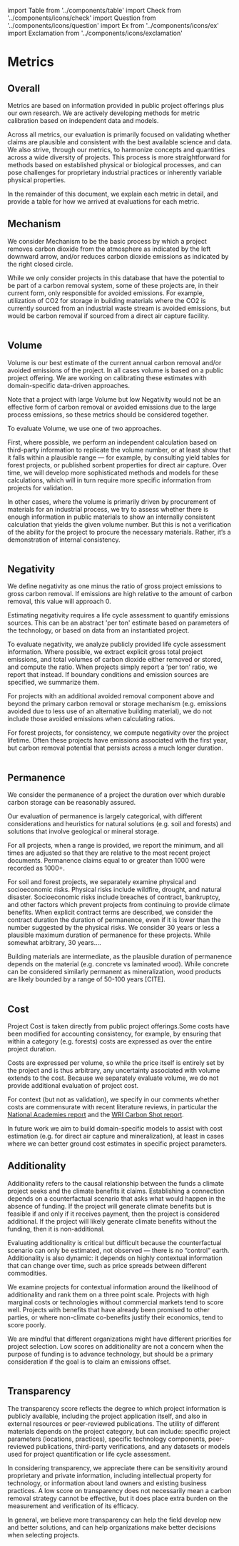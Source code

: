 import Table from '../components/table'
import Check from '../components/icons/check'
import Question from '../components/icons/question'
import Ex from '../components/icons/ex'
import Exclamation from '../components/icons/exclamation'

# Metrics

## Overall

Metrics are based on information provided in public project offerings plus our own research. We are actively developing methods for metric calibration based on independent data and models.


Across all metrics, our evaluation is primarily focused on validating whether claims are plausible and consistent with the best available science and data. We also strive, through our metrics, to harmonize concepts and quantities across a wide diversity of projects. This process is more straightforward for methods based on established physical or biological processes, and can pose challenges for proprietary industrial practices or inherently variable physical properties.

In the remainder of this document, we explain each metric in detail, and provide a table for how we arrived at evaluations for each metric.

## Mechanism

We consider Mechanism to be the basic process by which a project removes carbon dioxide from the atmosphere as indicated by the left downward arrow, and/or reduces carbon dioxide emissions as indicated by the right closed circle.

While we only consider projects in this database that have the potential to be part of a carbon removal system, some of these projects are, in their current form, only responsible for avoided emissions. For example, utilization of CO2 for storage in building materials where the CO2 is currently sourced from an industrial waste stream is avoided emissions, but would be carbon removal if sourced from a direct air capture facility.

<Table 
type='icons'
three='Established carbon removal or storage technology with existing demonstrations and/or published literature on the underlying mechanisms. Ok if a component of the technology is unproven, so long as the core carbon removal or storage aspect is well established.' 
two='Early stage technology, or project that references a broad variety of potential approaches but without specifics on actual implementation. Only indicates that we felt unable to independently validate the mechanism with confidence.' 
one='Proposal of future technology that violate basic physical principles or published science, or an approach that neither performs, nor could ever be part of, a carbon removal system.' 
>
</Table>

## Volume

Volume is our best estimate of the current annual carbon removal and/or avoided emissions of the project. In all cases volume is based on a public project offering. We are working on calibrating these estimates with domain-specific data-driven approaches.

Note that a project with large Volume but low Negativity would not be an effective form of carbon removal or avoided emissions due to the large process emissions, so these metrics should be considered together.

To evaluate Volume, we use one of two approaches. 

First, where possible, we perform an independent calculation based on third-party information to replicate the volume number, or at least show that it falls within a plausible range — for example, by consulting yield tables for forest projects, or published sorbent properties for direct air capture. Over time, we will develop more sophisticated methods and models for these calculations, which will in turn require more specific information from projects for validation.

In other cases, where the volume is primarily driven by procurement of materials for an industrial process, we try to assess whether there is enough information in public materials to show an internally consistent calculation that yields the given volume number. But this is not a verification of the ability for the project to procure the necessary materials. Rather, it’s a demonstration of internal consistency.

<Table 
type='icons'
three='Possible to validate claimed volume using either an independent calculation or a check for internal consistency, depending on the provided information.' 
two='Not possible to validate using through either an independent calculation or based on project information, but no reason to find the claim implausibility. Indicates a lack of information or ability on our part, and should not be taken as a criticism.' 
one='Claim of substantial volume that we have credible reason to find implausible.' 
>
</Table>

## Negativity

We define negativity as one minus the ratio of gross project emissions to gross carbon removal. If emissions are high relative to the amount of carbon removal, this value will approach 0.

Estimating negativity requires a life cycle assessment to quantify emissions sources. This can be an abstract 'per ton' estimate based on parameters of the technology, or based on data from an instantiated project.

To evaluate negativity, we analyze publicly provided life cycle assessment information. Where possible, we extract explicit gross total project emissions, and total volumes of carbon dioxide either removed or stored, and compute the ratio. When projects simply report a ‘per ton’ ratio, we report that instead. If boundary conditions and emission sources are specified, we summarize them.

For projects with an additional avoided removal component above and beyond the primary carbon removal or storage mechanism (e.g. emissions avoided due to less use of an alternative building material), we do not include those avoided emissions when calculating ratios.

For forest projects, for consistency, we compute negativity over the project lifetime. Often these projects have emissions associated with the first year, but carbon removal potential that persists across a much longer duration.

<Table 
type='icons'
three='Boundary conditions are well specified with respect to our understanding of the mechanism, and LCA components are thoroughly documented, either directly by the project and/or through independent assessment or verification with a third-party.' 
two='At least some aspect is difficult to validate, either because project does not provide sufficient detail about their process, or because the technology is early stage such that an independent LCA has yet to be performed based on an instantiated project, but the provided information based on a theoretical deployment is well specified.' 
one='Claims of high negativity without any demonstration or evidence, clear misspecification of boundary conditions given the carbon removal or storage mechanism, or independent evidence that claimed emissions associated with a particular process are implausible.' 
>
</Table>

## Permanence

We consider the permanence of a project the duration over which durable carbon storage can be reasonably assured.

Our evaluation of permanence is largely categorical, with different considerations and heuristics for natural solutions (e.g. soil and forests) and solutions that involve geological or mineral storage.

For all projects, when a range is provided, we report the minimum, and all times are adjusted so that they are relative to the most recent project documents. Permanence claims equal to or greater than 1000 were recorded as 1000+.

For soil and forest projects, we separately examine physical and socioeconomic risks. Physical risks include wildfire, drought, and natural disaster. Socioeconomic risks include breaches of contract, bankruptcy, and other factors which prevent projects from continuing to provide climate benefits. When explicit contract terms are described, we consider the contract duration the duration of permanence, even if it is lower than the number suggested by the physical risks. We consider 30 years or less a plausible maximum duration of permanence for these projects. While somewhat arbitrary, 30 years.... 

Building materials are intermediate, as the plausible duration of permanence depends on the material (e.g. concrete vs laminated wood). While concrete can be considered similarly permanent as mineralization, wood products are likely bounded by a range of 50-100 years [CITE].

<Table 
type='icons'
three='Generally used for claimed durations of 1000+ for geologic or mineral storage, durations of XXX for biochar, durations of 50-100 for building materials, or durations of 30 or less for forests or soil projects. Requires specific description of storage mechanism or contractual arrangements.'
two='Used for claimed durations for forests or soil projects greater than 30 years with there is uncertainty as to the physical or reversal risks, or claims of long durations for other project types where specifics around mechanism are not provided, even if the range is plausible given the technology or sector.' 
one='Used for long claimed durations that fail to adequately account for known limitations of a particular technology or sector.' 
>
</Table>

## Cost

Project Cost is taken directly from public project offerings.Some costs have been modified for accounting consistency, for example, by ensuring that within a category (e.g. forests) costs are expressed as over the entire project duration.

Costs are expressed per volume, so while the price itself is entirely set by the project and is thus arbitrary, any uncertainty associated with volume extends to the cost. Because we separately evaluate volume, we do not provide additional evaluation of project cost.

For context (but not as validation), we specify in our comments whether costs are commensurate with recent literature reviews, in particular the [National Academies report]() and the [WRI Carbon Shot report]().

In future work we aim to build domain-specific models to assist with cost estimation (e.g. for direct air capture and mineralization), at least in cases where we can better ground cost estimates in specific project parameters.

## Additionality

Additionality refers to the causal relationship between the funds a climate project seeks and the climate benefits it claims. Establishing a connection depends on a counterfactual scenario that asks what would happen in the absence of funding. If the project will generate climate benefits but is feasible if and only if it receives payment, then the project is considered additional. If the project will likely generate climate benefits without the funding, then it is non-additional. 

Evaluating additionality is critical but difficult because the counterfactual scenario can only be estimated, not observed — there is no “control” earth. Additionality is also dynamic: it depends on highly contextual information that can change over time, such as price spreads between different commodities.

We examine projects for contextual information around the likelihood of additionality and rank them on a three point scale. Projects with high marginal costs or technologies without commercial markets tend to score well. Projects with benefits that have already been promised to other parties, or where non-climate co-benefits justify their economics, tend to score poorly.

We are mindful that different organizations might have different priorities for project selection. Low scores on additionality are not a concern when the purpose of funding is to advance technology, but should be a primary consideration if the goal is to claim an emissions offset.

<Table 
type='squares'
three='.'
two='.' 
one='.' 
>
</Table>

## Transparency

The transparency score reflects the degree to which project information is publicly available, including the project application itself, and also in external resources or peer-reviewed publications. The utility of different materials depends on the project category, but can include: specific project parameters (locations, practices), specific technology components, peer-reviewed publications, third-party verifications, and any datasets or models used for project quantification or life cycle assessment.

In considering transparency, we appreciate there can be sensitivity around proprietary and private information, including intellectual property for technology, or information about land owners and existing business practices. A low score on transparency does not necessarily mean a carbon removal strategy cannot be effective, but it does place extra burden on the measurement and verification of its efficacy. 

In general, we believe more transparency can help the field develop new and better solutions, and can help organizations make better decisions when selecting projects.

<Table 
type='squares'
three='Project either uses an established approach and provides full details on its specific implementation, or uses an early-stage approach but provides substantial information about the planned implementation and is grounded in existing data and research.'
two='Project uses an established approach but provides few details about the specifics of its implementation, or describes a new approach but without details on its plan.' 
one='Few or no details on specific project plans. Critical project data that would be useful for validation are missing. Key pieces of third-party verification in progress but not yet available.' 
>
</Table>
